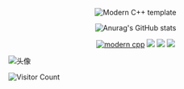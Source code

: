 <div id="title" align=center>

![Modern C++ template][github-sub-title:img]

![Anurag's GitHub stats](https://github-readme-stats.vercel.app/api?username=masoame&show_icons=true&theme=radical)


[![modern cpp](https://img.shields.io/badge/code-Modern%20C++-blue)](https://learn.microsoft.com/zh-cn/cpp/cpp/welcome-back-to-cpp-modern-cpp) 
![](https://img.shields.io/badge/讨厌-纯爱-yellow) 
![](https://img.shields.io/badge/性格-随性-red) 
![](https://img.shields.io/badge/爱好-二次元-red)

</div>

![头像](https://avatars.githubusercontent.com/u/111156528?s=400&u=7c4896e9aede2c86635e246d3fe34af5f76b646c&v=4)

![Visitor Count](https://profile-counter.glitch.me/masoame/count.svg)

[github-sub-title:img]: https://readme-typing-svg.herokuapp.com?font=Segoe+Script&center=true&lines=masoame.

